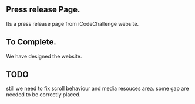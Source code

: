   ## Press release Page.

  Its a press release page from iCodeChallenge website. 

  ## To Complete.

  We have designed the website.

  ## TODO

  still we need to fix scroll behaviour and media resouces area. some gap are needed to be correctly placed.
